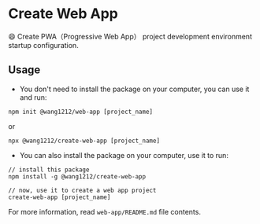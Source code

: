 # Create Web App

:smile: Create PWA（Progressive Web App） project development environment startup configuration.

## Usage

- You don't need to install the package on your computer, you can use it and run:

```
npm init @wang1212/web-app [project_name]
```

or

```
npx @wang1212/create-web-app [project_name]
```

- You can also install the package on your computer, use it to run:

```
// install this package
npm install -g @wang1212/create-web-app

// now, use it to create a web app project
create-web-app [project_name]
```

For more information, read `web-app/README.md` file contents.